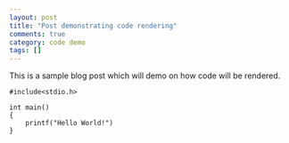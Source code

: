 ```yaml
---
layout: post
title: "Post demonstrating code rendering"
comments: true
category: code demo
tags: []
---
```


This is a sample blog post which will demo on how code will be rendered.

    #include<stdio.h>

    int main()
    {
        printf("Hello World!")
    }
